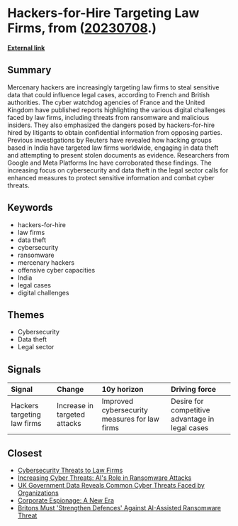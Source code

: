 # __Hackers-for-Hire Targeting Law Firms__, from ([20230708](https://kghosh.substack.com/p/20230708).)

__[External link](https://www.reuters.com/world/europe/french-uk-watchdogs-say-hackers-for-hire-are-targeting-law-firms-2023-06-28/)__



## Summary

Mercenary hackers are increasingly targeting law firms to steal sensitive data that could influence legal cases, according to French and British authorities. The cyber watchdog agencies of France and the United Kingdom have published reports highlighting the various digital challenges faced by law firms, including threats from ransomware and malicious insiders. They also emphasized the dangers posed by hackers-for-hire hired by litigants to obtain confidential information from opposing parties. Previous investigations by Reuters have revealed how hacking groups based in India have targeted law firms worldwide, engaging in data theft and attempting to present stolen documents as evidence. Researchers from Google and Meta Platforms Inc have corroborated these findings. The increasing focus on cybersecurity and data theft in the legal sector calls for enhanced measures to protect sensitive information and combat cyber threats.

## Keywords

* hackers-for-hire
* law firms
* data theft
* cybersecurity
* ransomware
* mercenary hackers
* offensive cyber capacities
* India
* legal cases
* digital challenges

## Themes

* Cybersecurity
* Data theft
* Legal sector

## Signals

| Signal                      | Change                       | 10y horizon                                   | Driving force                                   |
|:----------------------------|:-----------------------------|:----------------------------------------------|:------------------------------------------------|
| Hackers targeting law firms | Increase in targeted attacks | Improved cybersecurity measures for law firms | Desire for competitive advantage in legal cases |

## Closest

* [Cybersecurity Threats to Law Firms](0b6d917158cd84c369d0af378202984b)
* [Increasing Cyber Threats: AI's Role in Ransomware Attacks](dabd88039518d1eb97139f16625eeec8)
* [UK Government Data Reveals Common Cyber Threats Faced by Organizations](576f8cf76f713e057b075e2424ea709c)
* [Corporate Espionage: A New Era](24e03440e7901342e12da817c3fc951e)
* [Britons Must 'Strengthen Defences' Against AI-Assisted Ransomware Threat](1c3d82ee939ffa81f9376cb961a20f46)